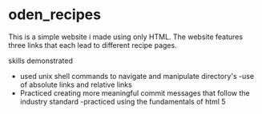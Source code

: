 # oden_recipes
This is a simple website i made using only HTML. The website features three links that each lead to different recipe pages.

skills demonstrated
- used unix shell commands to navigate and manipulate directory's 
-use of absolute links and relative links 
- Practiced creating more meaningful commit messages that follow the industry standard
-practiced using the fundamentals of html 5